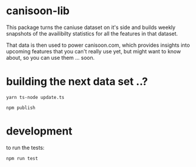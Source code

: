 
# canisoon-lib

This package turns the caniuse dataset on it's side and builds weekly snapshots of the availibilty statistics for all the features in that dataset.

That data is then used to power canisoon.com, which provides insights into upcoming features that you can't really use yet, but might want to know about, so you can use them ... soon.


# building the next data set ..?


```
yarn ts-node update.ts

npm publish
```


# development

to run the tests:

```
npm run test
```
